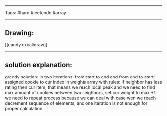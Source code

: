 

----

Tags: #hard #leetcode #array

----

## Drawing:
[[candy.excalidraw]]

----


## solution explanation:
greedy solution: 
in two iterations: from start to end and from end to start:
assigned cookie to cur index in weights array with rules:
	if neighbor has less rating then cur item, that means we reach local peak and we need to find max amount of cookies between two neighbors, set cur weight to max +1
we need to repeat process because we can deal with case wen we reach decrement sequence of elements, and one iteration is not enough for proper calculation
